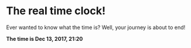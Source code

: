# The real time clock!

Ever wanted to know what the time is? Well, your journey is about to end!

**The time is Dec 13, 2017, 21:20**